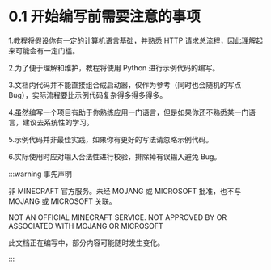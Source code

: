 # 0.1  开始编写前需要注意的事项

1.教程将假设你有一定的计算机语言基础，并熟悉 HTTP 请求总流程，因此理解起来可能会有一定门槛。

2.为了便于理解和维护，教程将使用 Python 进行示例代码的编写。

3.文档内代码并不能直接组合成启动器，仅作为参考（同时也会随机的写点 Bug），实际流程要比示例代码复杂得多得多得多。

4.虽然编写一个项目有助于你熟练应用一门语言，但是如果你还不熟悉某一门语言，建议去系统性的学习。

5.示例代码并非最佳实践，如果你有更好的写法请忽略示例代码。

6.实际使用时应对输入合法性进行校验，排除掉有误输入避免 Bug。



:::warning 事先声明

非 MINECRAFT 官方服务。未经 MOJANG 或 MICROSOFT 批准，也不与 MOJANG 或 MICROSOFT 关联。

NOT AN OFFICIAL MINECRAFT SERVICE. NOT APPROVED BY OR ASSOCIATED WITH MOJANG OR MICROSOFT

此文档正在编写中，部分内容可能随时发生变化。

:::